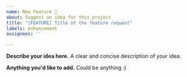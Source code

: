 ```yaml
---
name: New Feature 🧮
about: Suggest an idea for this project
title: "[FEATURE] Title of the feature request"
labels: enhancement
assignees: ''

---
```


**Describe your idea here.**
A clear and concise description of your idea.

**Anything you'd like to add.**
Could be anything :)
